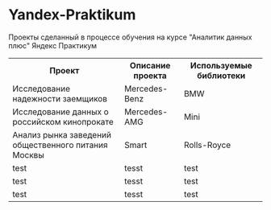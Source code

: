 # Yandex-Praktikum
Проекты сделанный в процессе обучения на курсе "Аналитик данных плюс" Яндекс Практикум
<table>
  <tbody>
    <tr>
      <th>Проект</th>
      <th>Описание проекта</th>
      <th>Используемые библиотеки</th>
    </tr>
    <tr>
      <td>Исследование надежности заемщиков</td>
      <td>Mercedes-Benz</td>
      <td>BMW</td>
    </tr>
    <tr>
      <td> Исследование данных о российском кинопрокате</td>
      <td>Mercedes-AMG</td>
      <td>Mini</td>
    </tr>
    <tr>
      <td>Анализ рынка заведений общественного питания Москвы</td>
      <td>Smart</td>
      <td>Rolls-Royce</td>
    </tr>
    <tr>
      <td> test</td>
      <td>tesst</td>
      <td>test</td>
    </tr>
    <tr>
      <td> test</td>
      <td>tesst</td>
      <td>test</td>
    </tr>
    <tr>
      <td> test</td>
      <td>tesst</td>
      <td>test</td>
    </tr>
  </tbody>
</table>
